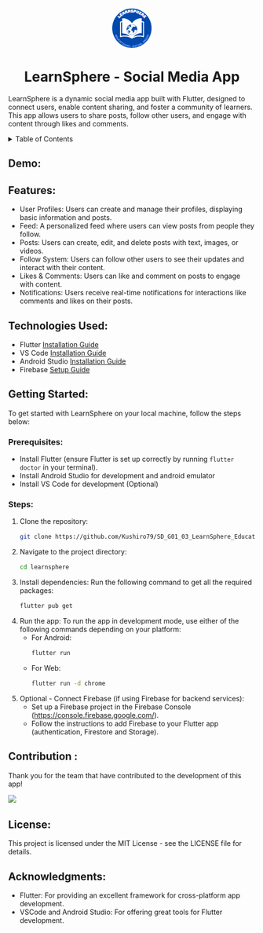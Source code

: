<br />
<div align="center">
  <a href="https://github.com/othneildrew/Best-README-Template">
    <img src="images/logo.png" alt="Logo" width="80" height="80">
  </a>

# LearnSphere - Social Media App
</div>

LearnSphere is a dynamic social media app built with Flutter, designed to connect users, enable content sharing, and foster a community of learners. This app allows users to share posts, follow other users, and engage with content through likes and comments.

<details>
  <summary>Table of Contents</summary>
  <ol>
    <li>
      <a href="#features">Features</a>
    </li>
    <li><a href="#Technologies Used">Technologies Used</a></li>
    <li>
      <a href="#getting-started">Getting Started</a>
      <ul>
        <li><a href="#prerequisites">Prerequisites</a></li>
        <li><a href="#installation">Installation</a></li>
      </ul>
    </li>
    <li><a href="#contributing">Contributing</a></li>
    <li><a href="#license">License</a></li>
    <li><a href="#contact">Contact</a></li>
  </ol>
</details>

## Demo:


## Features:
- User Profiles: Users can create and manage their profiles, displaying basic information and posts.
- Feed: A personalized feed where users can view posts from people they follow.
- Posts: Users can create, edit, and delete posts with text, images, or videos.
- Follow System: Users can follow other users to see their updates and interact with their content.
- Likes & Comments: Users can like and comment on posts to engage with content.
- Notifications: Users receive real-time notifications for interactions like comments and likes on their posts.

## Technologies Used:
* Flutter [Installation Guide](https://docs.flutter.dev/get-started/install)
* VS Code [Installation Guide](https://code.visualstudio.com/docs/setup/windows)
* Android Studio [Installation Guide](https://developer.android.com/studio/install)
* Firebase [Setup Guide](https://firebase.google.com/docs/flutter/setup)

## Getting Started:
To get started with LearnSphere on your local machine, follow the steps below:

### Prerequisites:
- Install Flutter (ensure Flutter is set up correctly by running `flutter doctor` in your terminal).
- Install Android Studio for development and android emulator
- Install VS Code for development (Optional)

### Steps:
1. Clone the repository:
    ```bash
    git clone https://github.com/Kushiro79/SD_G01_03_LearnSphere_Educational_Social_Media.git
    
2. Navigate to the project directory:
   ```bash
   cd learnsphere

3. Install dependencies:
   Run the following command to get all the required packages:
   ```bash
   flutter pub get

4. Run the app:
   To run the app in development mode, use either of the following commands depending on your platform:
   - For Android:
     ```bash
     flutter run
   - For Web:
     ```bash
     flutter run -d chrome

   
5. Optional - Connect Firebase (if using Firebase for backend services):
   - Set up a Firebase project in the Firebase Console (https://console.firebase.google.com/).
   - Follow the instructions to add Firebase to your Flutter app (authentication, Firestore and Storage).

## Contribution :
Thank you for the team that have contributed to the development of this app!

<a href="https://github.com/Kushiro79/SD_G01_03_LearnSphere_Educational_Social_Media/graphs/contributors">
  <img src="https://contrib.rocks/image?repo=Kushiro79/SD_G01_03_LearnSphere_Educational_Social_Media" />
</a>


## License:
This project is licensed under the MIT License - see the LICENSE file for details.

## Acknowledgments:
- Flutter: For providing an excellent framework for cross-platform app development.
- VSCode and Android Studio: For offering great tools for Flutter development.

